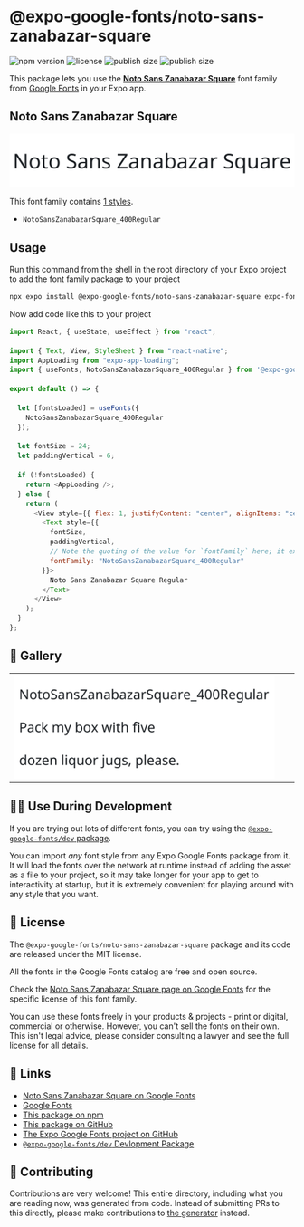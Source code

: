 # @expo-google-fonts/noto-sans-zanabazar-square

![npm version](https://flat.badgen.net/npm/v/@expo-google-fonts/noto-sans-zanabazar-square)
![license](https://flat.badgen.net/github/license/expo/google-fonts)
![publish size](https://flat.badgen.net/packagephobia/install/@expo-google-fonts/noto-sans-zanabazar-square)
![publish size](https://flat.badgen.net/packagephobia/publish/@expo-google-fonts/noto-sans-zanabazar-square)

This package lets you use the [**Noto Sans Zanabazar Square**](https://fonts.google.com/specimen/Noto+Sans+Zanabazar+Square) font family from [Google Fonts](https://fonts.google.com/) in your Expo app.

## Noto Sans Zanabazar Square

![Noto Sans Zanabazar Square](./font-family.png)

This font family contains [1 styles](#-gallery).

- `NotoSansZanabazarSquare_400Regular`

## Usage

Run this command from the shell in the root directory of your Expo project to add the font family package to your project

```sh
npx expo install @expo-google-fonts/noto-sans-zanabazar-square expo-font expo-app-loading
```

Now add code like this to your project

```js
import React, { useState, useEffect } from "react";

import { Text, View, StyleSheet } from "react-native";
import AppLoading from "expo-app-loading";
import { useFonts, NotoSansZanabazarSquare_400Regular } from '@expo-google-fonts/noto-sans-zanabazar-square';

export default () => {

  let [fontsLoaded] = useFonts({
    NotoSansZanabazarSquare_400Regular
  });

  let fontSize = 24;
  let paddingVertical = 6;

  if (!fontsLoaded) {
    return <AppLoading />;
  } else {
    return (
      <View style={{ flex: 1, justifyContent: "center", alignItems: "center" }}>
        <Text style={{
          fontSize,
          paddingVertical,
          // Note the quoting of the value for `fontFamily` here; it expects a string!
          fontFamily: "NotoSansZanabazarSquare_400Regular"
        }}>
          Noto Sans Zanabazar Square Regular
        </Text>
      </View>
    );
  }
};
```

## 🔡 Gallery


||||
|-|-|-|
|![NotoSansZanabazarSquare_400Regular](./NotoSansZanabazarSquare_400Regular.ttf.png)||||


## 👩‍💻 Use During Development

If you are trying out lots of different fonts, you can try using the [`@expo-google-fonts/dev` package](https://github.com/expo/google-fonts/tree/master/font-packages/dev#readme).

You can import _any_ font style from any Expo Google Fonts package from it. It will load the fonts over the network at runtime instead of adding the asset as a file to your project, so it may take longer for your app to get to interactivity at startup, but it is extremely convenient for playing around with any style that you want.


## 📖 License

The `@expo-google-fonts/noto-sans-zanabazar-square` package and its code are released under the MIT license.

All the fonts in the Google Fonts catalog are free and open source.

Check the [Noto Sans Zanabazar Square page on Google Fonts](https://fonts.google.com/specimen/Noto+Sans+Zanabazar+Square) for the specific license of this font family.

You can use these fonts freely in your products & projects - print or digital, commercial or otherwise. However, you can't sell the fonts on their own. This isn't legal advice, please consider consulting a lawyer and see the full license for all details.

## 🔗 Links

- [Noto Sans Zanabazar Square on Google Fonts](https://fonts.google.com/specimen/Noto+Sans+Zanabazar+Square)
- [Google Fonts](https://fonts.google.com/)
- [This package on npm](https://www.npmjs.com/package/@expo-google-fonts/noto-sans-zanabazar-square)
- [This package on GitHub](https://github.com/expo/google-fonts/tree/master/font-packages/noto-sans-zanabazar-square)
- [The Expo Google Fonts project on GitHub](https://github.com/expo/google-fonts)
- [`@expo-google-fonts/dev` Devlopment Package](https://github.com/expo/google-fonts/tree/master/font-packages/dev)

## 🤝 Contributing

Contributions are very welcome! This entire directory, including what you are reading now, was generated from code. Instead of submitting PRs to this directly, please make contributions to [the generator](https://github.com/expo/google-fonts/tree/master/packages/generator) instead.

